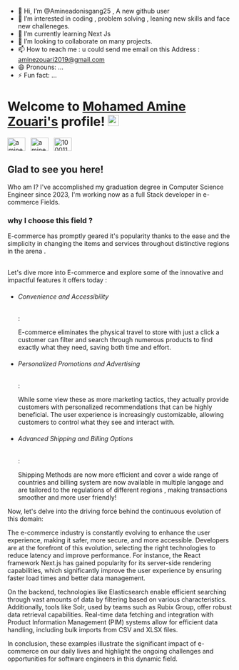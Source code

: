 - 👋 Hi, I’m @Amineadonisgang25 , A new github user 
- 👀 I’m interested in coding , problem solving , leaning new skills and face new challeneges.
- 🌱 I’m currently learning Next Js 
- 💞️ I’m looking to collaborate on many projects.
- 📫 How to reach me : u could send me email on this Address : aminezouari2019@gmail.com
- 😄 Pronouns: ...
- ⚡ Fun fact: ...

# Welcome to [Mohamed Amine Zouari's](https://mohmaedaminezouari.me/) profile! <a href="https://www.mohamedaminezouari.me/"><img src="https://media.giphy.com/media/hvRJCLFzcasrR4ia7z/giphy.gif" width="25px"></a>

<a href="https://www.linkedin.com/in/med-amine-zouari" target="_blank"><img align="center" src="https://raw.githubusercontent.com/rahuldkjain/github-profile-readme-generator/master/src/images/icons/Social/linked-in-alt.svg" alt="amine_zouari" height="30" width="40" /></a>
&nbsp;
<a href="https://www.instagram.com/medamine.zouari.1/" target="_blank"><img align="center" src="https://raw.githubusercontent.com/rahuldkjain/github-profile-readme-generator/master/src/images/icons/Social/instagram.svg" alt="amine_zouari" height="30" width="40" /></a>
&nbsp;
<a href="https://www.facebook.com/medamine.zouari.1" target="_blank"><img align="center" src="https://raw.githubusercontent.com/rahuldkjain/github-profile-readme-generator/master/src/images/icons/Social/facebook.svg" alt="100011683902531e" height="30" width="40" /></a>
&nbsp;

## Glad to see you here!
Who am I? 
I've accomplished my graduation degree in Computer Science Engineer since 2023, I'm working now as a full Stack developer in e-commerce Fields.

### why I choose this field ? 
<p>E-commerce has promptly geared it's popularity thanks to the ease and the simplicity in changing the items and services throughout distinctive regions in the arena . </p> </br>
Let's dive more into E-commerce and explore some of the innovative and impactful features it offers today : </br>
<ul>
  <li><h6 style=”color:#F00″>Convenience and Accessibility</h6>: 
    <p>E-commerce eliminates the physical travel to store with just a click a customer can filter and search through numerous products to find exactly what they need, saving both time and effort.</p>
  </li>
  <li><h6 style=”color:#F00″>Personalized Promotions and Advertising</h6>:
    <p>While some view these as more marketing tactics, they actually provide customers with personalized recommendations that can be highly beneficial. The user experience is increasingly customizable, allowing customers to control what they see and interact with. </p>
  </li>
  <li><h6 style=”color:#F00″>Advanced Shipping and Billing Options</h6>:
    <p>Shipping Methods are now more efficient and cover a wide range of countries and billing system are now available in multiple langage and are tailored to the regulations of different regions , making transactions smoother and more user friendly!</p>
  </li>
</ul>

Now, let's delve into the driving force behind the continuous evolution of this domain:

The e-commerce industry is constantly evolving to enhance the user experience, making it safer, more secure, and more accessible.
Developers are at the forefront of this evolution, selecting the right technologies to reduce latency and improve performance. For instance, the React framework Next.js has gained popularity for its server-side rendering capabilities, which significantly improve the user experience by ensuring faster load times and better data management.

On the backend, technologies like Elasticsearch enable efficient searching through vast amounts of data by filtering based on various characteristics. 
Additionally, tools like Solr, used by teams such as Rubix Group, offer robust data retrieval capabilities.
Real-time data fetching and integration with Product Information Management (PIM) systems allow for efficient data handling, including bulk imports from CSV and XLSX files.

In conclusion, these examples illustrate the significant impact of e-commerce on our daily lives and highlight the ongoing challenges and opportunities for software engineers in this dynamic field.
